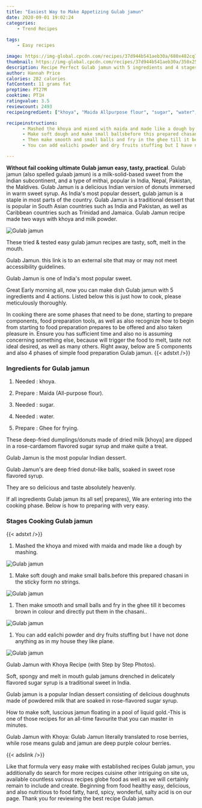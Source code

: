 ```yaml
---
title: "Easiest Way to Make Appetizing Gulab jamun"
date: 2020-09-01 19:02:24
categories:
    - Trend Recipes
    
tags:
    - Easy recipes

image: https://img-global.cpcdn.com/recipes/37d944b541aeb30a/680x482cq70/gulab-jamun-recipe-main-photo.jpg
thumbnail: https://img-global.cpcdn.com/recipes/37d944b541aeb30a/350x250cq70/gulab-jamun-recipe-main-photo.jpg
description: Recipe Perfect Gulab jamun with 5 ingredients and 4 stages of easy cooking.
author: Hannah Price
calories: 282 calories
fatContent: 11 grams fat
preptime: PT27M
cooktime: PT1H
ratingvalue: 3.5
reviewcount: 2493
recipeingredient: ["khoya", "Maida Allpurpose flour", "sugar", "water", "Ghee for frying"]

recipeinstructions: 
      - Mashed the khoya and mixed with maida and made like a dough by mashing 
      - Make soft dough and make small ballsbefore this prepared chasani in the sticky form no strings 
      - Then make smooth and small balls and fry in the ghee till it becomes brown in colour and directly put them in the chasani 
      - You can add ealichi powder and dry fruits stuffing but I have not done anything as in my house they like plane

---
```




**Without fail cooking ultimate Gulab jamun easy, tasty, practical**. Gulab jamun (also spelled gulaab jamun) is a milk-solid-based sweet from the Indian subcontinent, and a type of mithai, popular in India, Nepal, Pakistan, the Maldives. Gulab Jamun is a delicious Indian version of donuts immersed in warm sweet syrup. As India&#39;s most popular dessert, gulab jamun is a staple in most parts of the country. Gulab Jamun is a traditional dessert that is popular in South Asian countries such as India and Pakistan, as well as Caribbean countries such as Trinidad and Jamaica. Gulab Jamun recipe made two ways with khoya and milk powder.


![Gulab jamun](https://img-global.cpcdn.com/recipes/37d944b541aeb30a/680x482cq70/gulab-jamun-recipe-main-photo.jpg "Gulab jamun")



These tried &amp; tested easy gulab jamun recipes are tasty, soft, melt in the mouth.

Gulab Jamun. this link is to an external site that may or may not meet accessibility guidelines.

Gulab Jamun is one of India&#39;s most popular sweet.


Great Early morning all, now you can make dish Gulab jamun with 5 ingredients and 4 actions. Listed below this is just how to cook, please meticulously thoroughly.

In cooking there are some phases that need to be done, starting to prepare components, food preparation tools, as well as also recognize how to begin from starting to food preparation prepares to be offered and also taken pleasure in. Ensure you has sufficient time and also no is assuming concerning something else, because will trigger the food to melt, taste not ideal desired, as well as many others. Right away, below are 5 components and also 4 phases of simple food preparation Gulab jamun.
{{< adstxt />}}

### Ingredients for Gulab jamun


1. Needed  : khoya.

1. Prepare  : Maida (All-purpose flour).

1. Needed  : sugar.

1. Needed  : water.

1. Prepare  : Ghee for frying.


These deep-fried dumplings/donuts made of dried milk [khoya] are dipped in a rose-cardamom flavored sugar syrup and make quite a treat.

Gulab Jamun is the most popular Indian dessert.

Gulab Jamun&#39;s are deep fried donut-like balls, soaked in sweet rose flavored syrup.

They are so delicious and taste absolutely heavenly.


If all ingredients Gulab jamun its all set| prepares}, We are entering into the cooking phase. Below is how to preparing with very easy.

### Stages Cooking Gulab jamun

{{< adstxt />}}


1. Mashed the khoya and mixed with maida and made like a dough by mashing.



![Gulab jamun](https://img-global.cpcdn.com/steps/71a50984df0ab1e3/160x128cq70/gulab-jamun-recipe-step-1-photo.jpg" "Gulab jamun")



1. Make soft dough and make small balls.before this prepared chasani in the sticky form no strings.



![Gulab jamun](https://img-global.cpcdn.com/steps/f954624cefdc0d60/160x128cq70/gulab-jamun-recipe-step-2-photo.jpg" "Gulab jamun")



1. Then make smooth and small balls and fry in the ghee till it becomes brown in colour and directly put them in the chasani..



![Gulab jamun](https://img-global.cpcdn.com/steps/b0347c92950a7474/160x128cq70/gulab-jamun-recipe-step-3-photo.jpg" "Gulab jamun")



1. You can add ealichi powder and dry fruits stuffing but I have not done anything as in my house they like plane.



![Gulab jamun](https://img-global.cpcdn.com/steps/9fc95888ef36ab61/160x128cq70/gulab-jamun-recipe-step-4-photo.jpg" "Gulab jamun")




Gulab Jamun with Khoya Recipe (with Step by Step Photos).

Soft, spongy and melt in mouth gulab jamuns drenched in delicately flavored sugar syrup is a traditional sweet in India.

Gulab jamun is a popular Indian dessert consisting of delicious doughnuts made of powdered milk that are soaked in rose-flavored sugar syrup.

How to make soft, luscious jamun floating in a pool of liquid gold.-This is one of those recipes for an all-time favourite that you can master in minutes.

Gulab Jamun with Khoya: Gulab Jamun literally translated to rose berries, while rose means gulab and jamun are deep purple colour berries.


{{< adslink />}}

Like that formula very easy make with established recipes Gulab jamun, you additionally do search for more recipes cuisine other intriguing on site us, available countless various recipes globe food as well as we will certainly remain to include and create. Beginning from food healthy easy, delicious, and also nutritious to food fatty, hard, spicy, wonderful, salty acid is on our page. Thank you for reviewing the best recipe Gulab jamun.
